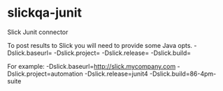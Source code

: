 # slickqa-junit
Slick Junit connector

To post results to Slick you will need to provide some Java opts.
-Dslick.baseurl=<Slick Instance Base URL>
-Dslick.project=<project to post to>
-Dslick.release=<release to post to>
-Dslick.build=<build to post to>

For example:
-Dslick.baseurl=http://slick.mycompany.com -Dslick.project=automation -Dslick.release=junit4 -Dslick.build=86-4pm-suite
